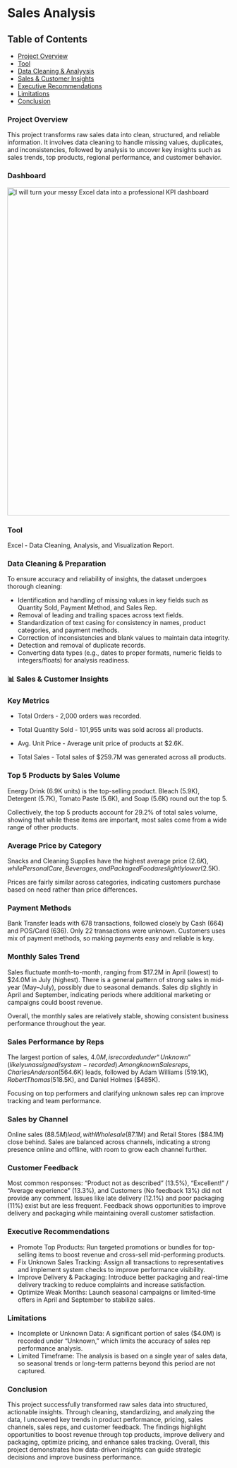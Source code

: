 # Sales Analysis

## Table of Contents

- [Project Overview](Project-Overview)
- [Tool](Tool)
- [Data Cleaning & Analyysis](Data-Cleaning-&-Analysis)
- [Sales & Customer Insights](Sales-&-Customer-Insights)
- [Executive Recommendations](Executive-Recommendations)
- [Limitations](Limitations)
- [Conclusion](Conclusion)

### Project Overview
This project transforms raw sales data into clean, structured, and reliable information. It involves data cleaning to handle missing values, duplicates, and inconsistencies, followed by analysis to uncover key insights such as sales trends, top products, regional performance, and customer behavior.

### Dashboard
<img width="1736" height="742" alt="I will turn your messy Excel data into a professional KPI dashboard" src="https://github.com/user-attachments/assets/3252a3e2-08f5-47ac-89ed-0df375ae4213" />


### Tool
  Excel - Data Cleaning, Analysis, and Visualization Report.

### Data Cleaning & Preparation

To ensure accuracy and reliability of insights, the dataset undergoes thorough cleaning:
- Identification and handling of missing values in key fields such as Quantity Sold, Payment Method, and Sales Rep.
- Removal of leading and trailing spaces across text fields.
- Standardization of text casing for consistency in names, product categories, and payment methods.
- Correction of inconsistencies and blank values to maintain data integrity.
- Detection and removal of duplicate records.
- Converting data types (e.g., dates to proper formats, numeric fields to integers/floats) for analysis readiness.

### 📊 Sales & Customer Insights

### Key Metrics 
  - Total Orders - 2,000 orders was recorded.

  
  - Total Quantity Sold - 101,955 units was sold across all products.

  
  - Avg. Unit Price - Average unit price of products at $2.6K. 

  
  - Total Sales - Total sales of $259.7M was generated across all products.

### Top 5 Products by Sales Volume
  Energy Drink (6.9K units) is the top-selling product.
  Bleach (5.9K), Detergent (5.7K), Tomato Paste (5.6K), and Soap (5.6K) round out the top 5.

  Collectively, the top 5 products account for 29.2% of total sales volume, showing that while these items are important,       most sales come from a wide range of other      products.

### Average Price by Category
  Snacks and Cleaning Supplies have the highest average price ($2.6K), while Personal Care, Beverages, and Packaged Food are slightly lower ($2.5K).

  Prices are fairly similar across categories, indicating customers purchase based on need rather than price differences.

### Payment Methods
  Bank Transfer leads with 678 transactions, followed closely by Cash (664) and POS/Card (636). Only 22 transactions were       unknown.
  Customers uses mix of payment methods, so making payments easy and reliable is key.

### Monthly Sales Trend
  Sales fluctuate month-to-month, ranging from $17.2M in April (lowest) to $24.0M in July (highest). There is a general         pattern of strong sales in mid-year (May–July), possibly due to seasonal demands. Sales dip slightly in April and             September, indicating periods where additional marketing or campaigns could boost revenue.

  Overall, the monthly sales are relatively stable, showing consistent business performance throughout the year.

### Sales Performance by Reps
  The largest portion of sales, $4.0M, is recorded under “Unknown” (likely unassigned/system-recorded). Among known Sales reps, Charles Anderson ($564.6K) leads, followed by Adam Williams ($519.1K), Robert Thomas ($518.5K), and Daniel Holmes       ($485K).

  Focusing on top performers and clarifying unknown sales rep can improve tracking and team performance.

### Sales by Channel
  Online sales ($88.5M) lead, with Wholesale ($87.1M) and Retail Stores ($84.1M) close behind.
  Sales are balanced across channels, indicating a strong presence online and offline, with room to grow each channel further.

### Customer Feedback
  Most common responses: “Product not as described” (13.5%), “Excellent!” / “Average experience” (13.3%), and Customers (No     feedback 13%) did not provide any comment.      Issues like late delivery (12.1%) and poor packaging (11%) exist but are less      frequent.
  Feedback shows opportunities to improve delivery and packaging while maintaining overall customer satisfaction.

### Executive Recommendations
  - Promote Top Products: Run targeted promotions or bundles for top-selling items to boost revenue and cross-sell mid-performing products.
  - Fix Unknown Sales Tracking: Assign all transactions to representatives and implement system checks to improve performance visibility.
  - Improve Delivery & Packaging: Introduce better packaging and real-time delivery tracking to reduce complaints and increase satisfaction.
  - Optimize Weak Months: Launch seasonal campaigns or limited-time offers in April and September to stabilize sales.

### Limitations
  - Incomplete or Unknown Data: A significant portion of sales ($4.0M) is recorded under “Unknown,” which limits the accuracy of sales rep performance analysis.
  - Limited Timeframe: The analysis is based on a single year of sales data, so seasonal trends or long-term patterns beyond this period are not captured.

### Conclusion
This project successfully transformed raw sales data into structured, actionable insights. Through cleaning, standardizing,   and analyzing the data, I uncovered key trends in product performance, pricing, sales channels, sales reps, and customer     feedback. The findings highlight opportunities to boost revenue through top products, improve delivery and packaging,         optimize pricing, and enhance sales tracking. Overall, this project demonstrates how data-driven insights can guide        strategic decisions and improve business performance.

